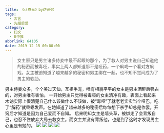 ```yaml
---
title: 《让春光》by这碗粥
tags:
  - 古言
  - 先婚后爱
category:
  - 扫文
  - Ⅲ中推
abbrlink: 64105
date: 2019-12-15 00:00:00
---
```

<meta name="referrer" content="no-referrer" />

> 女主原只是男主诸多侍妾中最不起眼的那个，为了救人对男主说自己知道他的秘密而被毒哑，事实上两人都知道那不是哑药，一个飙戏一个看对方飙戏。女主被迫知道了越来越多的秘密和男主绑在一起，也不知不觉间成为了男主的软肋。

<!-- more -->

男主侍妾众多，个个美过天仙，互相争宠，唯有相貌平平的女主是男主酒醉后强占的，对男主唯有害怕。
一开始男主只觉得被毒哑的女主清净有趣，表面上看起来木讷实际上很清楚自己什么该做什么不该做，被“毒哑”了就老老实实当个哑巴，吃了“解药”就乖乖发声。在她知道了越来越多的秘密后每每想下杀手却总是作罢，开窍后才知道是因为自己爱而不自知。
后来明知女主是墙头草，被绑走了会背叛自己，也忍不住放弃大局去救女主。而女主并没有背叛他，也是到了这时才发现男主心里是有她的。
![](https://wx2.sinaimg.cn/mw690/0069kFhhgy1g9xmtb29jbj30n01ds7wi.jpg)
![](https://wx4.sinaimg.cn/mw690/0069kFhhgy1g9xmtize8cj30n01ds7wi.jpg)
![](https://wx2.sinaimg.cn/mw690/0069kFhhgy1g9xmulzb1gj30n01ds7wi.jpg)
![](https://wx3.sinaimg.cn/mw690/0069kFhhgy1g9xmt2hezwj30n01dsb2a.jpg)